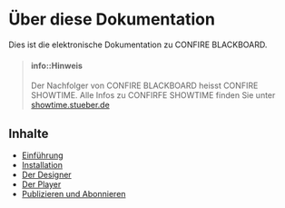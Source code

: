 # Über diese Dokumentation

Dies ist die elektronische Dokumentation zu CONFIRE BLACKBOARD.

> #### info::Hinweis
>
> Der Nachfolger von CONFIRE BLACKBOARD heisst CONFIRE SHOWTIME. Alle Infos zu CONFIRFE SHOWTIME finden Sie unter [showtime.stueber.de](https://showtime.stueber.de)

## Inhalte

* [Einführung](introduction.md)
* [Installation](installation.md)
* [Der Designer](designer.md)
* [Der Player](player.md)
* [Publizieren und Abonnieren](publish-subscribe.md)



